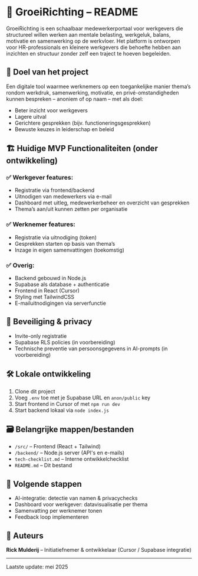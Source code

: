 
# 📘 GroeiRichting – README

GroeiRichting is een schaalbaar medewerkerportaal voor werkgevers die structureel willen werken aan mentale belasting, werkgeluk, balans, motivatie en samenwerking op de werkvloer. Het platform is ontworpen voor HR-professionals en kleinere werkgevers die behoefte hebben aan inzichten en structuur zonder zelf een traject te hoeven begeleiden.

## 🚀 Doel van het project
Een digitale tool waarmee werknemers op een toegankelijke manier thema’s rondom werkdruk, samenwerking, motivatie, en privé-omstandigheden kunnen bespreken – anoniem of op naam – met als doel:

- Beter inzicht voor werkgevers
- Lagere uitval
- Gerichtere gesprekken (bijv. functioneringsgesprekken)
- Bewuste keuzes in leiderschap en beleid

## 🏗️ Huidige MVP Functionaliteiten (onder ontwikkeling)

### ✅ Werkgever features:
- Registratie via frontend/backend
- Uitnodigen van medewerkers via e-mail
- Dashboard met uitleg, medewerkerbeheer en overzicht van gesprekken
- Thema’s aan/uit kunnen zetten per organisatie

### ✅ Werknemer features:
- Registratie via uitnodiging (token)
- Gesprekken starten op basis van thema’s
- Inzage in eigen samenvattingen (toekomstig)

### ✅ Overig:
- Backend gebouwd in Node.js
- Supabase als database + authenticatie
- Frontend in React (Cursor)
- Styling met TailwindCSS
- E-mailuitnodigingen via serverfunctie

## 🔐 Beveiliging & privacy
- Invite-only registratie
- Supabase RLS policies (in voorbereiding)
- Technische preventie van persoonsgegevens in AI-prompts (in voorbereiding)

## 🛠️ Lokale ontwikkeling
1. Clone dit project
2. Voeg `.env` toe met je Supabase URL en `anon/public` key
3. Start frontend in Cursor of met `npm run dev`
4. Start backend lokaal via `node index.js`

## 🗃️ Belangrijke mappen/bestanden
- `/src/` – Frontend (React + Tailwind)
- `/backend/` – Node.js server (API's en e-mails)
- `tech-checklist.md` – Interne ontwikkelchecklist
- `README.md` – Dit bestand

## 📆 Volgende stappen
- AI-integratie: detectie van namen & privacychecks
- Dashboard voor werkgever: datavisualisatie per thema
- Samenvatting per werknemer tonen
- Feedback loop implementeren

## 👤 Auteurs
**Rick Mulderij** – Initiatiefnemer & ontwikkelaar (Cursor / Supabase integratie)

---
Laatste update: mei 2025
